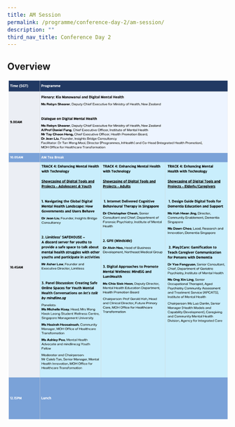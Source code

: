 ```yaml
---
title: AM Session
permalink: /programme/conference-day-2/am-session/
description: ""
third_nav_title: Conference Day 2
---
```

## Overview
<div style="display: flex; flex-wrap: wrap;">
  <div style="flex-basis: 100%; max-width: 100%;">
    <img alt="day2_am" src="/images/day2am_v06.png">
  </div>
</div>
